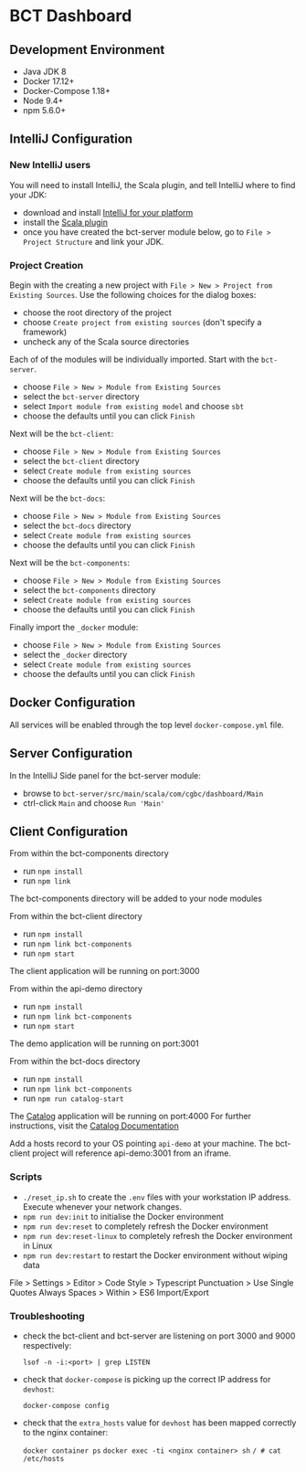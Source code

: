 # BCT Dashboard

## Development Environment

*  Java JDK 8
*  Docker 17.12+
*  Docker-Compose 1.18+
*  Node 9.4+
*  npm 5.6.0+

## IntelliJ Configuration

### New IntelliJ users

You will need to install IntelliJ, the Scala plugin, and tell IntelliJ where to find your JDK:

* download and install [IntelliJ for your platform][3]
* install the [Scala plugin][4]
* once you have created the bct-server module below, go to `File > Project Structure` and link your JDK.

### Project Creation

Begin with the creating a new project with `File > New > Project from Existing Sources`.  Use the following choices for
the dialog boxes:

*  choose the root directory of the project
*  choose `Create project from existing sources` (don't specify a framework)
*  uncheck any of the Scala source directories

Each of of the modules will be individually imported.  Start with the `bct-server`.

*  choose `File > New > Module from Existing Sources`
*  select the `bct-server` directory
*  select `Import module from existing model` and choose `sbt`
*  choose the defaults until you can click `Finish`

Next will be the `bct-client`:

*  choose `File > New > Module from Existing Sources`
*  select the `bct-client` directory
*  select `Create module from existing sources`
*  choose the defaults until you can click `Finish`

Next will be the `bct-docs`:

*  choose `File > New > Module from Existing Sources`
*  select the `bct-docs` directory
*  select `Create module from existing sources`
*  choose the defaults until you can click `Finish`

Next will be the `bct-components`:

*  choose `File > New > Module from Existing Sources`
*  select the `bct-components` directory
*  select `Create module from existing sources`
*  choose the defaults until you can click `Finish`

Finally import the `_docker` module:

*  choose `File > New > Module from Existing Sources`
*  select the `_docker` directory
*  select `Create module from existing sources`
*  choose the defaults until you can click `Finish`

## Docker Configuration

All services will be enabled through the top level `docker-compose.yml` file.

## Server Configuration

In the IntelliJ Side panel for the bct-server module:

* browse to `bct-server/src/main/scala/com/cgbc/dashboard/Main`
* ctrl-click `Main` and choose `Run 'Main'`

## Client Configuration

From within the bct-components directory

*  run `npm install`
*  run `npm link`

The bct-components directory will be added to your node modules

From within the bct-client directory

*  run `npm install`
*  run `npm link bct-components`
*  run `npm start`

The client application will be running on port:3000

From within the api-demo directory

*  run `npm install`
*  run `npm link bct-components`
*  run `npm start`

The demo application will be running on port:3001

From within the bct-docs directory

*  run `npm install`
*  run `npm link bct-components`
*  run `npm run catalog-start`

The [Catalog][1] application will be running on port:4000
For further instructions, visit the [Catalog Documentation][2]

Add a hosts record to your OS pointing `api-demo` at your machine. The bct-client project will reference api-demo:3001
from an iframe.

### Scripts

*  `./reset_ip.sh` to create the `.env` files with your workstation IP address.  Execute whenever your network changes.
*  `npm run dev:init` to initialise the Docker environment
*  `npm run dev:reset` to completely refresh the Docker environment
*  `npm run dev:reset-linux` to completely refresh the Docker environment in Linux
*  `npm run dev:restart` to restart the Docker environment without wiping data

File > Settings > Editor > Code Style > Typescript
    Punctuation > Use Single Quotes Always
    Spaces > Within > ES6 Import/Export

### Troubleshooting

* check the bct-client and bct-server are listening on port 3000 and 9000 respectively:

    `lsof -n -i:<port> | grep LISTEN`

* check that `docker-compose` is picking up the correct IP address for `devhost`:

    `docker-compose config`

* check that the `extra_hosts` value for `devhost` has been mapped correctly to the nginx container:

    `docker container ps`
    `docker exec -ti <nginx container> sh`
    `/ # cat /etc/hosts`

[1]: http://catalog.style
[2]: https://docs.catalog.style
[3]: https://www.jetbrains.com/idea/download/
[4]: https://www.jetbrains.com/help/idea/discover-intellij-idea-for-scala.html

